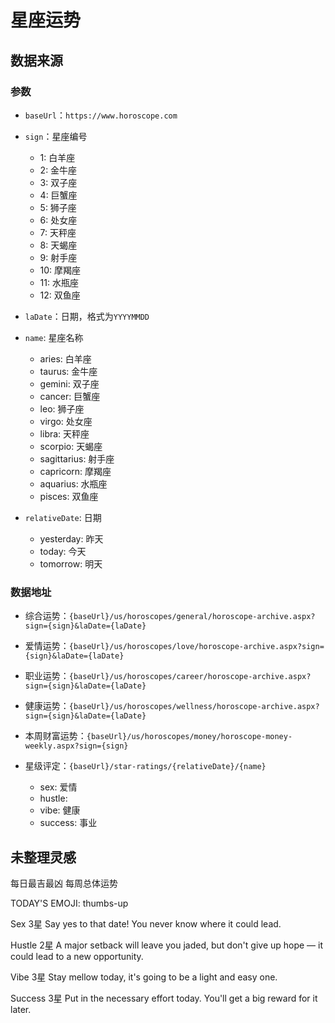 # 星座运势

## 数据来源

### 参数

- `baseUrl`：`https://www.horoscope.com`

- `sign`：星座编号

  - 1: 白羊座
  - 2: 金牛座
  - 3: 双子座
  - 4: 巨蟹座
  - 5: 狮子座
  - 6: 处女座
  - 7: 天秤座
  - 8: 天蝎座
  - 9: 射手座
  - 10: 摩羯座
  - 11: 水瓶座
  - 12: 双鱼座

- `laDate`：日期，格式为`YYYYMMDD`

- `name`: 星座名称

  - aries: 白羊座
  - taurus: 金牛座
  - gemini: 双子座
  - cancer: 巨蟹座
  - leo: 狮子座
  - virgo: 处女座
  - libra: 天秤座
  - scorpio: 天蝎座
  - sagittarius: 射手座
  - capricorn: 摩羯座
  - aquarius: 水瓶座
  - pisces: 双鱼座

- `relativeDate`: 日期
  - yesterday: 昨天
  - today: 今天
  - tomorrow: 明天

### 数据地址

- 综合运势：`{baseUrl}/us/horoscopes/general/horoscope-archive.aspx?sign={sign}&laDate={laDate}`

- 爱情运势：`{baseUrl}/us/horoscopes/love/horoscope-archive.aspx?sign={sign}&laDate={laDate}`

- 职业运势：`{baseUrl}/us/horoscopes/career/horoscope-archive.aspx?sign={sign}&laDate={laDate}`

- 健康运势：`{baseUrl}/us/horoscopes/wellness/horoscope-archive.aspx?sign={sign}&laDate={laDate}`

- 本周财富运势：`{baseUrl}/us/horoscopes/money/horoscope-money-weekly.aspx?sign={sign}`

- 星级评定：`{baseUrl}/star-ratings/{relativeDate}/{name}`
  - sex: 爱情
  - hustle:
  - vibe: 健康
  - success: 事业

## 未整理灵感

每日最吉最凶
每周总体运势

TODAY'S EMOJI: thumbs-up

Sex 3星
Say yes to that date! You never know where it could lead.

Hustle 2星
A major setback will leave you jaded, but don't give up hope — it could lead to a new opportunity.

Vibe 3星
Stay mellow today, it's going to be a light and easy one.

Success 3星
Put in the necessary effort today. You'll get a big reward for it later.
